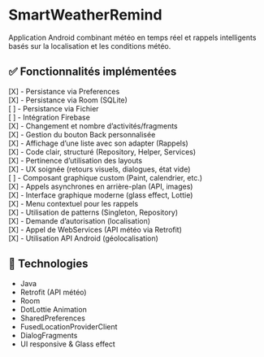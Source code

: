 # SmartWeatherRemind

Application Android combinant météo en temps réel et rappels intelligents basés sur la localisation et les conditions météo.

## ✅ Fonctionnalités implémentées

[X] - Persistance via Preferences  
[X] - Persistance via Room (SQLite)  
[ ] - Persistance via Fichier  
[ ] - Intégration Firebase  
[X] - Changement et nombre d’activités/fragments  
[X] - Gestion du bouton Back personnalisée  
[X] - Affichage d’une liste avec son adapter (Rappels)  
[X] - Code clair, structuré (Repository, Helper, Services)  
[X] - Pertinence d’utilisation des layouts  
[X] - UX soignée (retours visuels, dialogues, état vide)  
[ ] - Composant graphique custom (Paint, calendrier, etc.)  
[X] - Appels asynchrones en arrière-plan (API, images)  
[X] - Interface graphique moderne (glass effect, Lottie)  
[X] - Menu contextuel pour les rappels  
[X] - Utilisation de patterns (Singleton, Repository)  
[X] - Demande d’autorisation (localisation)  
[X] - Appel de WebServices (API météo via Retrofit)  
[X] - Utilisation API Android (géolocalisation)

## 📱 Technologies

- Java
- Retrofit (API météo)
- Room
- DotLottie Animation
- SharedPreferences
- FusedLocationProviderClient
- DialogFragments
- UI responsive & Glass effect
